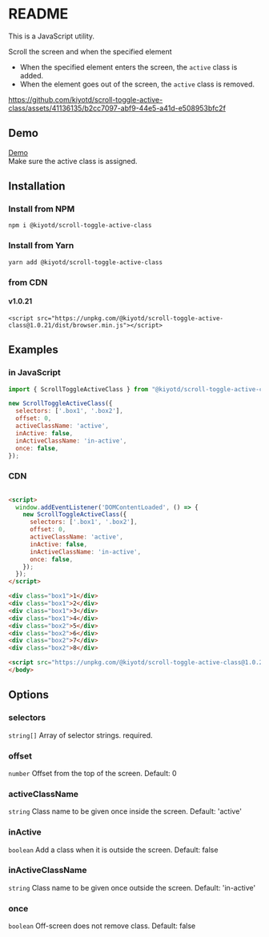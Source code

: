 # README

This is a JavaScript utility.

Scroll the screen and when the specified element

- When the specified element enters the screen, the `active` class is added.
- When the element goes out of the screen, the `active` class is removed.

https://github.com/kiyotd/scroll-toggle-active-class/assets/41136135/b2cc7097-abf9-44e5-a41d-e508953bfc2f

## Demo

[Demo](https://docs.kiyotd.com/scroll-toggle-active-class/demo/)  
Make sure the active class is assigned.

## Installation

### Install from NPM

```shell
npm i @kiyotd/scroll-toggle-active-class
```

### Install from Yarn

```shell
yarn add @kiyotd/scroll-toggle-active-class
```

### from CDN

#### v1.0.21

```shell
<script src="https://unpkg.com/@kiyotd/scroll-toggle-active-class@1.0.21/dist/browser.min.js"></script>
````

## Examples

### in JavaScript

```javascript
import { ScrollToggleActiveClass } from "@kiyotd/scroll-toggle-active-class";

new ScrollToggleActiveClass({
  selectors: ['.box1', '.box2'],
  offset: 0,
  activeClassName: 'active',
  inActive: false,
  inActiveClassName: 'in-active',
  once: false,
});
```

### CDN

```html

<script>
  window.addEventListener('DOMContentLoaded', () => {
    new ScrollToggleActiveClass({
      selectors: ['.box1', '.box2'],
      offset: 0,
      activeClassName: 'active',
      inActive: false,
      inActiveClassName: 'in-active',
      once: false,
    });
  });
</script>

<div class="box1">1</div>
<div class="box1">2</div>
<div class="box1">3</div>
<div class="box1">4</div>
<div class="box2">5</div>
<div class="box2">6</div>
<div class="box2">7</div>
<div class="box2">8</div>

<script src="https://unpkg.com/@kiyotd/scroll-toggle-active-class@1.0.21/dist/browser.min.js"></script>
</body>
```

## Options

### selectors

`string[]`
Array of selector strings. required.

### offset

`number`
Offset from the top of the screen. Default: 0

### activeClassName

`string`
Class name to be given once inside the screen. Default: 'active'

### inActive

`boolean`
Add a class when it is outside the screen. Default: false

### inActiveClassName

`string`
Class name to be given once outside the screen. Default: 'in-active'

### once

`boolean`
Off-screen does not remove class. Default: false
